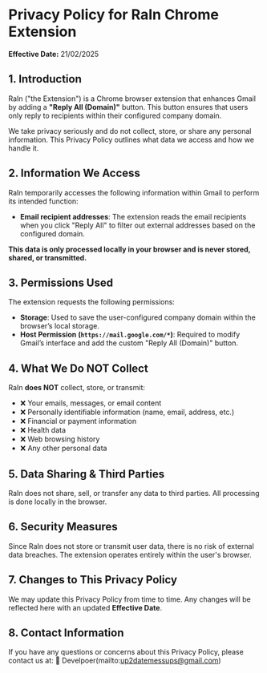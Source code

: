 # Privacy Policy for RaIn Chrome Extension
**Effective Date:** 21/02/2025

## 1. Introduction
RaIn ("the Extension") is a Chrome browser extension that enhances Gmail by adding a **"Reply All (Domain)"** button. This button ensures that users only reply to recipients within their configured company domain.

We take privacy seriously and do not collect, store, or share any personal information. This Privacy Policy outlines what data we access and how we handle it.

## 2. Information We Access
RaIn temporarily accesses the following information within Gmail to perform its intended function:
- **Email recipient addresses**: The extension reads the email recipients when you click "Reply All" to filter out external addresses based on the configured domain.

**This data is only processed locally in your browser and is never stored, shared, or transmitted.**

## 3. Permissions Used
The extension requests the following permissions:

- **Storage**: Used to save the user-configured company domain within the browser’s local storage.
- **Host Permission (`https://mail.google.com/*`)**: Required to modify Gmail’s interface and add the custom "Reply All (Domain)" button.

## 4. What We Do NOT Collect
RaIn **does NOT** collect, store, or transmit:
- ❌ Your emails, messages, or email content
- ❌ Personally identifiable information (name, email, address, etc.)
- ❌ Financial or payment information
- ❌ Health data
- ❌ Web browsing history
- ❌ Any other personal data

## 5. Data Sharing & Third Parties
RaIn does not share, sell, or transfer any data to third parties. All processing is done locally in the browser.

## 6. Security Measures
Since RaIn does not store or transmit user data, there is no risk of external data breaches. The extension operates entirely within the user's browser.

## 7. Changes to This Privacy Policy
We may update this Privacy Policy from time to time. Any changes will be reflected here with an updated **Effective Date**.

## 8. Contact Information
If you have any questions or concerns about this Privacy Policy, please contact us at:
📧 Develpoer(mailto:up2datemessups@gmail.com)
